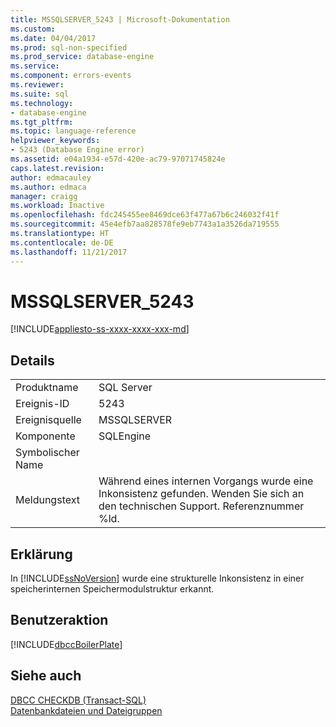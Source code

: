 ```yaml
---
title: MSSQLSERVER_5243 | Microsoft-Dokumentation
ms.custom: 
ms.date: 04/04/2017
ms.prod: sql-non-specified
ms.prod_service: database-engine
ms.service: 
ms.component: errors-events
ms.reviewer: 
ms.suite: sql
ms.technology:
- database-engine
ms.tgt_pltfrm: 
ms.topic: language-reference
helpviewer_keywords:
- 5243 (Database Engine error)
ms.assetid: e04a1934-e57d-420e-ac79-97071745824e
caps.latest.revision: 
author: edmacauley
ms.author: edmaca
manager: craigg
ms.workload: Inactive
ms.openlocfilehash: fdc245455ee8469dce63f477a67b6c246032f41f
ms.sourcegitcommit: 45e4efb7aa828578fe9eb7743a1a3526da719555
ms.translationtype: HT
ms.contentlocale: de-DE
ms.lasthandoff: 11/21/2017
---
```

# <a name="mssqlserver5243"></a>MSSQLSERVER_5243
[!INCLUDE[appliesto-ss-xxxx-xxxx-xxx-md](../../includes/appliesto-ss-xxxx-xxxx-xxx-md.md)]
  
## <a name="details"></a>Details  
  
|||  
|-|-|  
|Produktname|SQL Server|  
|Ereignis-ID|5243|  
|Ereignisquelle|MSSQLSERVER|  
|Komponente|SQLEngine|  
|Symbolischer Name||  
|Meldungstext|Während eines internen Vorgangs wurde eine Inkonsistenz gefunden. Wenden Sie sich an den technischen Support. Referenznummer %ld.|  
  
## <a name="explanation"></a>Erklärung  
In [!INCLUDE[ssNoVersion](../../includes/ssnoversion-md.md)] wurde eine strukturelle Inkonsistenz in einer speicherinternen Speichermodulstruktur erkannt.  
  
## <a name="user-action"></a>Benutzeraktion  
[!INCLUDE[dbccBoilerPlate](../../includes/dbccboilerplate-md.md)]  
  
## <a name="see-also"></a>Siehe auch  
[DBCC CHECKDB &#40;Transact-SQL&#41;](~/t-sql/database-console-commands/dbcc-checkdb-transact-sql.md)  
[Datenbankdateien und Dateigruppen](~/relational-databases/databases/database-files-and-filegroups.md)  
  
